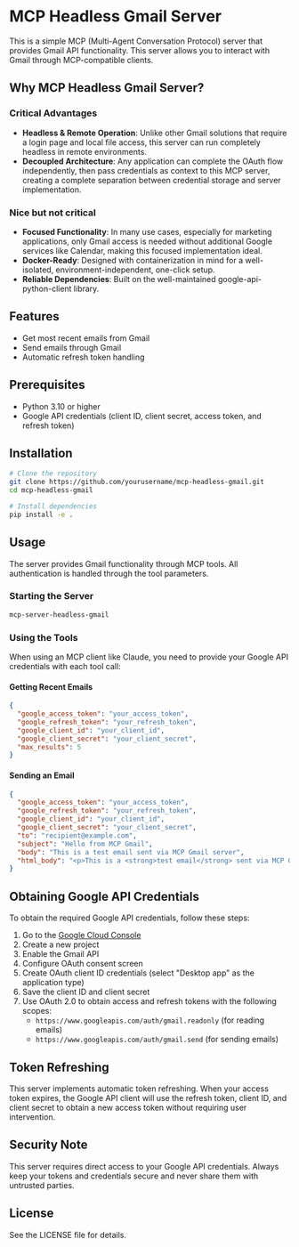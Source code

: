 # MCP Headless Gmail Server

This is a simple MCP (Multi-Agent Conversation Protocol) server that provides Gmail API functionality. This server allows you to interact with Gmail through MCP-compatible clients.

## Why MCP Headless Gmail Server?
### Critical Advantages
- **Headless & Remote Operation**: Unlike other Gmail solutions that require a login page and local file access, this server can run completely headless in remote environments.
- **Decoupled Architecture**: Any application can complete the OAuth flow independently, then pass credentials as context to this MCP server, creating a complete separation between credential storage and server implementation.

### Nice but not critical
- **Focused Functionality**: In many use cases, especially for marketing applications, only Gmail access is needed without additional Google services like Calendar, making this focused implementation ideal.
- **Docker-Ready**: Designed with containerization in mind for a well-isolated, environment-independent, one-click setup.
- **Reliable Dependencies**: Built on the well-maintained google-api-python-client library.

## Features

- Get most recent emails from Gmail
- Send emails through Gmail
- Automatic refresh token handling

## Prerequisites

- Python 3.10 or higher
- Google API credentials (client ID, client secret, access token, and refresh token)

## Installation

```bash
# Clone the repository
git clone https://github.com/yourusername/mcp-headless-gmail.git
cd mcp-headless-gmail

# Install dependencies
pip install -e .
```

## Usage

The server provides Gmail functionality through MCP tools. All authentication is handled through the tool parameters.

### Starting the Server

```bash
mcp-server-headless-gmail
```

### Using the Tools

When using an MCP client like Claude, you need to provide your Google API credentials with each tool call:

#### Getting Recent Emails

```json
{
  "google_access_token": "your_access_token",
  "google_refresh_token": "your_refresh_token",
  "google_client_id": "your_client_id",
  "google_client_secret": "your_client_secret",
  "max_results": 5
}
```

#### Sending an Email

```json
{
  "google_access_token": "your_access_token",
  "google_refresh_token": "your_refresh_token",
  "google_client_id": "your_client_id",
  "google_client_secret": "your_client_secret",
  "to": "recipient@example.com",
  "subject": "Hello from MCP Gmail",
  "body": "This is a test email sent via MCP Gmail server",
  "html_body": "<p>This is a <strong>test email</strong> sent via MCP Gmail server</p>"
}
```

## Obtaining Google API Credentials

To obtain the required Google API credentials, follow these steps:

1. Go to the [Google Cloud Console](https://console.cloud.google.com/)
2. Create a new project
3. Enable the Gmail API
4. Configure OAuth consent screen
5. Create OAuth client ID credentials (select "Desktop app" as the application type)
6. Save the client ID and client secret
7. Use OAuth 2.0 to obtain access and refresh tokens with the following scopes:
   - `https://www.googleapis.com/auth/gmail.readonly` (for reading emails)
   - `https://www.googleapis.com/auth/gmail.send` (for sending emails)

## Token Refreshing

This server implements automatic token refreshing. When your access token expires, the Google API client will use the refresh token, client ID, and client secret to obtain a new access token without requiring user intervention.

## Security Note

This server requires direct access to your Google API credentials. Always keep your tokens and credentials secure and never share them with untrusted parties.

## License

See the LICENSE file for details. 
